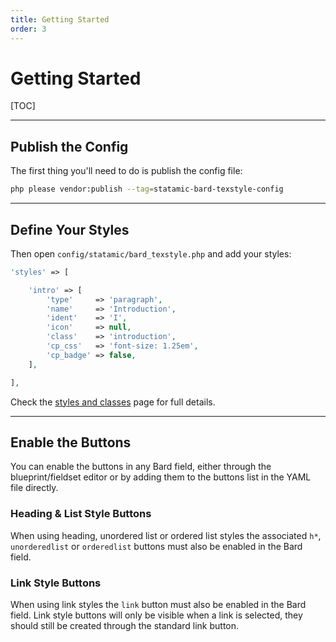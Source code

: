 ```yaml
---
title: Getting Started
order: 3
---
```


# Getting Started

[TOC]

---

## Publish the Config

The first thing you'll need to do is publish the config file:

```bash
php please vendor:publish --tag=statamic-bard-texstyle-config
```

---

## Define Your Styles

Then open `config/statamic/bard_texstyle.php` and add your styles:

```php
'styles' => [

    'intro' => [
        'type'     => 'paragraph',
        'name'     => 'Introduction',
        'ident'    => 'I',
        'icon'     => null,
        'class'    => 'introduction',
        'cp_css'   => 'font-size: 1.25em',
        'cp_badge' => false,
    ],

],
```

Check the [styles and classes](styles-classes) page for full details.

---

## Enable the Buttons

You can enable the buttons in any Bard field, either through the blueprint/fieldset editor or by adding them to the buttons list in the YAML file directly.

### Heading & List Style Buttons

When using heading, unordered list or ordered list styles the associated `h*`, `unorderedlist` or `orderedlist` buttons must also be enabled in the Bard field.

### Link Style Buttons

When using link styles the `link` button must also be enabled in the Bard field. Link style buttons will only be visible when a link is selected, they should still be created through the standard link button.
